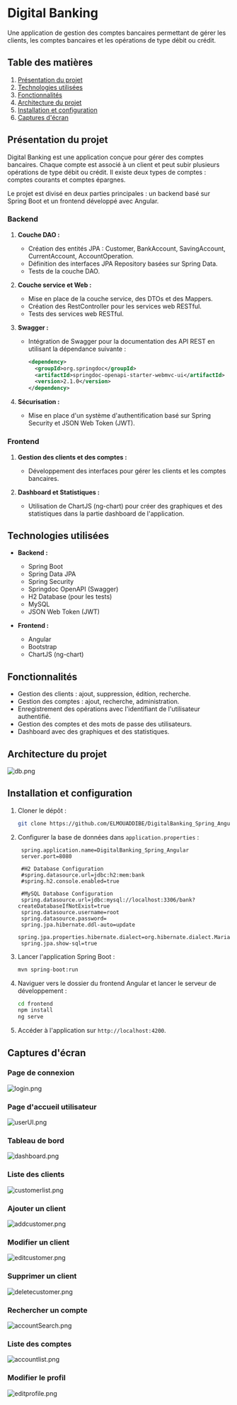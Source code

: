 # Digital Banking

Une application de gestion des comptes bancaires permettant de gérer les clients, les comptes bancaires et les opérations de type débit ou crédit.

## Table des matières

1. [Présentation du projet](#présentation-du-projet)
2. [Technologies utilisées](#technologies-utilisées)
3. [Fonctionnalités](#fonctionnalités)
4. [Architecture du projet](#architecture-du-projet)
5. [Installation et configuration](#installation-et-configuration)
6. [Captures d'écran](#captures-décran)

## Présentation du projet

Digital Banking est une application conçue pour gérer des comptes bancaires. Chaque compte est associé à un client et peut subir plusieurs opérations de type débit ou crédit. Il existe deux types de comptes : comptes courants et comptes épargnes.

Le projet est divisé en deux parties principales : un backend basé sur Spring Boot et un frontend développé avec Angular.

### Backend

1. **Couche DAO :**
    - Création des entités JPA : Customer, BankAccount, SavingAccount, CurrentAccount, AccountOperation.
    - Définition des interfaces JPA Repository basées sur Spring Data.
    - Tests de la couche DAO.

2. **Couche service et Web :**
    - Mise en place de la couche service, des DTOs et des Mappers.
    - Création des RestController pour les services web RESTful.
    - Tests des services web RESTful.

3. **Swagger :**
    - Intégration de Swagger pour la documentation des API REST en utilisant la dépendance suivante :
      ```xml
      <dependency> 
        <groupId>org.springdoc</groupId> 
        <artifactId>springdoc-openapi-starter-webmvc-ui</artifactId> 
        <version>2.1.0</version> 
      </dependency>
      ```

4. **Sécurisation :**
    - Mise en place d'un système d'authentification basé sur Spring Security et JSON Web Token (JWT).

### Frontend

1. **Gestion des clients et des comptes :**
    - Développement des interfaces pour gérer les clients et les comptes bancaires.

2. **Dashboard et Statistiques :**
    - Utilisation de ChartJS (ng-chart) pour créer des graphiques et des statistiques dans la partie dashboard de l'application.

## Technologies utilisées

- **Backend :**
    - Spring Boot
    - Spring Data JPA
    - Spring Security
    - Springdoc OpenAPI (Swagger)
    - H2 Database (pour les tests)
    - MySQL
    - JSON Web Token (JWT)

- **Frontend :**
    - Angular
    - Bootstrap
    - ChartJS (ng-chart)

## Fonctionnalités

- Gestion des clients : ajout, suppression, édition, recherche.
- Gestion des comptes : ajout, recherche, administration.
- Enregistrement des opérations avec l'identifiant de l'utilisateur authentifié.
- Gestion des comptes et des mots de passe des utilisateurs.
- Dashboard avec des graphiques et des statistiques.

## Architecture du projet

![db.png](img/db.png)

## Installation et configuration

1. Cloner le dépôt :
   ```bash
   git clone https://github.com/ELMOUADDIBE/DigitalBanking_Spring_Angular.git
   ```

2. Configurer la base de données dans `application.properties` :
   ```properties
    spring.application.name=DigitalBanking_Spring_Angular
    server.port=8080
    
    #H2 Database Configuration
    #spring.datasource.url=jdbc:h2:mem:bank
    #spring.h2.console.enabled=true
    
    #MySQL Database Configuration
    spring.datasource.url=jdbc:mysql://localhost:3306/bank?createDatabaseIfNotExist=true
    spring.datasource.username=root
    spring.datasource.password=
    spring.jpa.hibernate.ddl-auto=update
    spring.jpa.properties.hibernate.dialect=org.hibernate.dialect.MariaDBDialect
    spring.jpa.show-sql=true
   ```

3. Lancer l'application Spring Boot :
   ```bash
   mvn spring-boot:run
   ```

4. Naviguer vers le dossier du frontend Angular et lancer le serveur de développement :
   ```bash
   cd frontend
   npm install
   ng serve
   ```

5. Accéder à l'application sur `http://localhost:4200`.

## Captures d'écran

### Page de connexion
![login.png](img/login.png)

### Page d'accueil utilisateur
![userUI.png](img/userUI.png)

### Tableau de bord

![dashboard.png](img/dashboard.png)

### Liste des clients

![customerlist.png](img/customerlist.png)

### Ajouter un client

![addcustomer.png](img/addcustomer.png)

### Modifier un client

![editcustomer.png](img/editcustomer.png)

### Supprimer un client

![deletecustomer.png](img/deletecustomer.png)

### Rechercher un compte

![accountSearch.png](img/accountSearch.png)

### Liste des comptes

![accountlist.png](img/accountlist.png)


### Modifier le profil

![editprofile.png](img/editprofile.png)